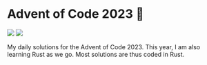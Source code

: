 # Advent of Code 2023 🎄

![](https://img.shields.io/badge/📅_%20day-12-blue?style=for-the-badge)
![](https://img.shields.io/badge/⭐_%20stars-24-yellow?style=for-the-badge)

My daily solutions for the Advent of Code 2023. This year, I am also learning Rust as we go. Most solutions are thus coded in Rust.
